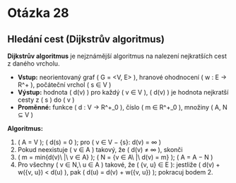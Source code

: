 # Otázka 28
## Hledání cest (Dijkstrův algoritmus)
**Dijkstrův algoritmus** je nejznámější algoritmus na nalezení nejkratších cest z daného vrcholu.

- **Vstup:** neorientovaný graf \( G = <V, E> \), hranové ohodnocení \( w : E → R^+ \), počáteční vrchol \( s ∈ V \)
- **Výstup:** hodnota \( d(v) \) pro každý \( v ∈ V \), \( d(v) \) je hodnota nejkratší cesty z \( s \) do \( v \)
- **Proměnné:** funkce \( d : V → R^+_0 \), číslo  \( m ∈ R^+_0 \), množiny \( A, N ⊆ V \)

**Algoritmus:**
1. \( A = V \); \( d(s) = 0 \); pro \( v ∈ V − \{s\}: d(v) = ∞ \)
2. Pokud neexistuje \( v ∈ A \) takový, že \( d(v) ≠ ∞ \), skonči
3. \( m = min\{d(v)\ |\ v ∈ A\} \); \( N = \{v ∈ A\ |\ d(v) = m\} \); \( A = A − N \)
4. Pro všechny \( v ∈ N,\ u ∈ A \) takové, že \( \{v, u\} ∈ E \): jestliže \( d(v) + w(\{v, u\}) < d(u) \), pak \( d(u) = d(v) + w(\{v, u\}) \); pokracuj bodem 2.

